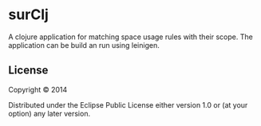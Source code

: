 # surClj

A clojure application for matching space usage rules with their scope.
The application can be build an run using leinigen.

## License

Copyright © 2014

Distributed under the Eclipse Public License either version 1.0 or (at
your option) any later version.
